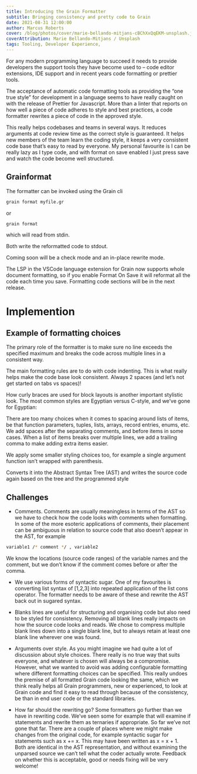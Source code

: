 ```yaml
---
title: Introducing the Grain Formatter
subtitle: Bringing consistency and pretty code to Grain
date: 2021-08-31 12:00:00
author: Marcus Roberts
cover: /blog/photos/cover/marie-bellando-mitjans-cBChXxQqEKM-unsplash.jpg
coverAttribution: Marie Bellando-Mitjans / Unsplash
tags: Tooling, Developer Experience, 
---
```


For any modern programming language to succeed it needs to provide developers the support tools they have become used to – code editor extensions, IDE support and in recent years code formatting or prettier tools.

The acceptance of automatic code formatting tools as providing the “one true style” for development in a language seems to have really caught on with the release of Prettier for Javascript.   More than a linter that reports on how well a piece of code adheres to style and best practices, a code formatter rewrites a piece of code in the approved style.

This really helps codebases and teams in several ways.   It reduces arguments at code review time as the correct style is guaranteed.  It helps new members of the team learn the coding style, it keeps a very consistent code base that’s easy to read by everyone.   My personal favourite is I can be really lazy as I type code, and with format on save enabled I just press save and watch the code become well structured.


## Grainformat

The formatter can be invoked using the Grain cli

```sh
grain format myfile.gr
```

or 

```sh
grain format  
``` 

which will read from stdin.

Both write the reformatted code to stdout.

Coming soon will be a check mode and an in-place rewrite mode.

The LSP in the VSCode language extension for Grain now supports whole document formatting, so if you enable Format On Save it will reformat all the code each time you save.    Formatting code sections will be in the next release.

# Implemention

## Example of formatting choices

The primary role of the formatter is to make sure no line exceeds the specified maximum and breaks the code across multiple lines in a consistent way.

The main formatting rules are to do with code indenting.  This is what really helps make the code base look consistent.  Always 2 spaces (and let’s not get started on tabs vs spaces)!

How curly braces are used for block layouts is another important stylistic look.   The most common styles are Egyptian versus C-style, and we’ve gone for Egyptian:

There are too many choices when it comes to spacing around lists of items, be that function parameters, tuples, lists, arrays, record entries, enums, etc.  We add spaces after the separating comments, and before items in some cases.   When a list of items breaks over multiple lines, we add a trailing comma to make adding extra items easier.

We apply some smaller styling choices too, for example a single argument function isn’t wrapped with parenthesis. 

Converts it into the Abstract Syntax Tree (AST)  and writes the source code again based on the tree and the programmed style 

## Challenges

-	Comments.   Comments are usually meaningless in terms of the AST so we have to check how the code looks with comments when formatting.   In some of the more esoteric applications of comments, their placement can be ambiguous in relation to source code that also doesn’t appear in the AST, for example

```sh
variable1 /* comment */ , variable2
```

We know the locations (source code ranges) of the variable names and the comment, but we don’t know if the comment comes before or after the comma.

-	We use various forms of syntactic sugar.  One of my favourites is converting list syntax of [1,2,3] into repeated application of the list cons operator.    The formatter needs to be aware of these and rewrite the AST back out in sugared syntax.

- Blanks lines are useful for structuring and organising code but also need to be styled for consistency.  Removing all blank lines really impacts on how the source code looks and reads.    We chose to compress multiple blank lines down into a single blank line, but to always retain at least one blank line wherever one was found.

-	Arguments over style.  As you might imagine we had quite a lot of discussion about style choices.  There really is no true way that suits everyone, and whatever is chosen will always be a compromise.   However, what we wanted to avoid was adding configurable formatting where different formatting choices can be specified.  This really undoes the premise of all formatted Grain code looking the same, which we think really helps all Grain programmers, new or experienced, to look at Grain code and find it easy to read through because of the consistency, be than in end user code or the standard libraries.
-	How far should the rewriting go?   	Some formatters go further than we have in rewriting code.  We’ve seen some for example that will examine if statements and rewrite them as ternaries if appropriate.   So far we’ve not gone that far.   There are a couple of places where we might make changes from the original code, for example syntactic sugar for statements such as x += x.   This may have been written as x = x + 1.   Both are identical in the AST representation, and without examining the unparsed source we can’t tell what the coder actually wrote.  Feedback on whether this is acceptable, good or needs fixing will be very welcome!

